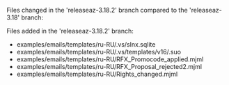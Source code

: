 Files changed in the 'releaseaz-3.18.2' branch compared to the 'releaseaz-3.18' branch:


Files added in the 'releaseaz-3.18.2' branch:

- examples/emails/templates/ru-RU/.vs/slnx.sqlite
- examples/emails/templates/ru-RU/.vs/templates/v16/.suo
- examples/emails/templates/ru-RU/RFX_Promocode_applied.mjml
- examples/emails/templates/ru-RU/RFX_Proposal_rejected2.mjml
- examples/emails/templates/ru-RU/Rights_changed.mjml
